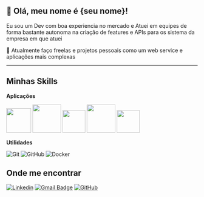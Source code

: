 ## 💜 Olá, meu nome é {seu nome}!

Eu sou um Dev com boa experiencia no mercado e Atuei em equipes de forma bastante autonoma na criação de features e APIs para os sistema da empresa em que atuei

🔭 Atualmente faço freelas e projetos pessoais como um web service e aplicações mais complexas 


---

## Minhas Skills

**Aplicações**

<img width="65" heigth="65" src="https://cdn.jsdelivr.net/gh/devicons/devicon@latest/icons/java/java-original-wordmark.svg" /> <img width="75" heigth="75" src="https://cdn.jsdelivr.net/gh/devicons/devicon@latest/icons/spring/spring-original-wordmark.svg" />
<img width="60" heigth="60" src="https://cdn.jsdelivr.net/gh/devicons/devicon@latest/icons/typescript/typescript-original.svg" />
<img width="75" heigth="75" src="https://cdn.jsdelivr.net/gh/devicons/devicon@latest/icons/nodejs/nodejs-original-wordmark.svg" />
<img width="60" heigth="60" src="https://cdn.jsdelivr.net/gh/devicons/devicon@latest/icons/angularjs/angularjs-original.svg" />
          
          
          
          
          

**Utilidades**

![Git](https://img.shields.io/badge/-Git-333333?style=flat&logo=git)
![GitHub](https://img.shields.io/badge/-GitHub-333333?style=flat&logo=github)
![Docker](https://img.shields.io/badge/-Docker-333333?style=flat&logo=docker)






## Onde me encontrar

[![Linkedin](https://img.shields.io/badge/-linkedin-blue?style=flat-square&logo=Linkedin&logoColor=white&link=LINK-DO-SEU-LINKEDIN)](https://www.linkedin.com/in/wendel-silva-b874877a/)
[![Gmail Badge](https://img.shields.io/badge/-email-006bed?style=flat-square&logo=Gmail&logoColor=white&link=mailto:SEU-EMAIL)](mailto:wendelsilva043@gmail.com)
[![GitHub](https://img.shields.io/github/followers/iuricode?label=follow&style=social)](LINK-DO-SEU-GITHUB)
